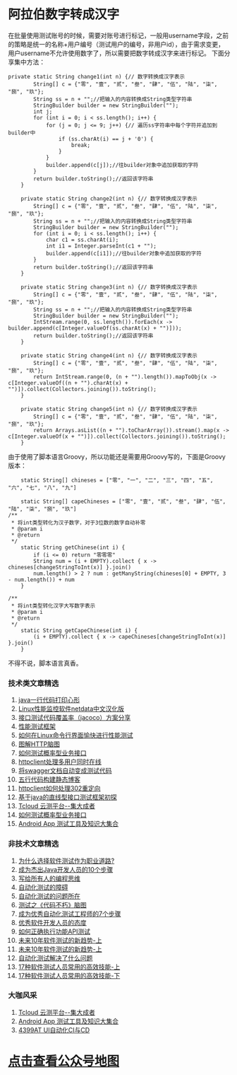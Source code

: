 # 阿拉伯数字转成汉字

在批量使用测试账号的时候，需要对账号进行标记，一般用username字段，之前的策略是统一的名称+用户编号（测试用户的编号，非用户id），由于需求变更，用户username不允许使用数字了，所以需要把数字转成汉字来进行标记。
下面分享集中方法：


```
private static String change1(int n) {// 数字转换成汉字表示
        String[] c = {"零", "壹", "贰", "叁", "肆", "伍", "陆", "柒", "捌", "玖"};
        String ss = n + "";//把输入的内容转换成String类型字符串
        StringBuilder builder = new StringBuilder("");
        int j;
        for (int i = 0; i < ss.length(); i++) {
            for (j = 0; j <= 9; j++) {// 遍历ss字符串中每个字符并追加到builder中
                if (ss.charAt(i) == j + '0') {
                    break;
                }
            }
            builder.append(c[j]);//往builder对象中追加获取的字符
        }
        return builder.toString();//返回该字符串
    }

    private static String change2(int n) {// 数字转换成汉字表示
        String[] c = {"零", "壹", "贰", "叁", "肆", "伍", "陆", "柒", "捌", "玖"};
        String ss = n + "";//把输入的内容转换成String类型字符串
        StringBuilder builder = new StringBuilder("");
        for (int i = 0; i < ss.length(); i++) {
            char c1 = ss.charAt(i);
            int i1 = Integer.parseInt(c1 + "");
            builder.append(c[i1]);//往builder对象中追加获取的字符
        }
        return builder.toString();//返回该字符串
    }

    private static String change3(int n) {// 数字转换成汉字表示
        String[] c = {"零", "壹", "贰", "叁", "肆", "伍", "陆", "柒", "捌", "玖"};
        String ss = n + "";//把输入的内容转换成String类型字符串
        StringBuilder builder = new StringBuilder("");
        IntStream.range(0, ss.length()).forEach(x -> builder.append(c[Integer.valueOf(ss.charAt(x) + "")]));
        return builder.toString();//返回该字符串
    }

    private static String change4(int n) {// 数字转换成汉字表示
        String[] c = {"零", "壹", "贰", "叁", "肆", "伍", "陆", "柒", "捌", "玖"};
        return IntStream.range(0, (n + "").length()).mapToObj(x -> c[Integer.valueOf((n + "").charAt(x) + "")]).collect(Collectors.joining()).toString();
    }

    private static String change5(int n) {// 数字转换成汉字表示
        String[] c = {"零", "壹", "贰", "叁", "肆", "伍", "陆", "柒", "捌", "玖"};
        return Arrays.asList((n + "").toCharArray()).stream().map(x -> c[Integer.valueOf(x + "")]).collect(Collectors.joining()).toString();
    }

```

由于使用了脚本语言Groovy，所以功能还是需要用Groovy写的，下面是Groovy版本：


```
    static String[] chineses = ["零", "一", "二", "三", "四", "五", "六", "七", "八", "九"]

    static String[] capeChineses = ["零", "壹", "贰", "叁", "肆", "伍", "陆", "柒", "捌", "玖"]
/**
 * 将int类型转化为汉子数字，对于3位数的数字自动补零
 * @param i
 * @return
 */
    static String getChinese(int i) {
        if (i <= 0) return "零零零"
        String num = (i + EMPTY).collect { x -> chineses[changeStringToInt(x)] }.join()
        num.length() > 2 ? num : getManyString(chineses[0] + EMPTY, 3 - num.length()) + num
    }

/**
 * 将int类型转化汉字大写数字表示
 * @param i
 * @return
 */
    static String getCapeChinese(int i) {
        (i + EMPTY).collect { x -> capeChineses[changeStringToInt(x)] }.join()
    }
```

不得不说，脚本语言真香。


### 技术类文章精选

1. [java一行代码打印心形](https://mp.weixin.qq.com/s/QPSryoSbViVURpSa9QXtpg)
2. [Linux性能监控软件netdata中文汉化版](https://mp.weixin.qq.com/s/fdXtK-5WwKnxjLZdyg6-nA)
3. [接口测试代码覆盖率（jacoco）方案分享](https://mp.weixin.qq.com/s/D73Sq6NLjeRKN8aCpGLOjQ)
4. [性能测试框架](https://mp.weixin.qq.com/s/3_09j7-5ex35u30HQRyWug)
5. [如何在Linux命令行界面愉快进行性能测试](https://mp.weixin.qq.com/s/fwGqBe1SpA2V0lPfAOd04Q)
6. [图解HTTP脑图](https://mp.weixin.qq.com/s/100Vm8FVEuXs0x6rDGTipw)
7. [如何测试概率型业务接口](https://mp.weixin.qq.com/s/kUVffhjae3eYivrGqo6ZMg)
8. [httpclient处理多用户同时在线](https://mp.weixin.qq.com/s/Nuc30Fwy6-Qyr-Pc65t1_g)
9. [将swagger文档自动变成测试代码](https://mp.weixin.qq.com/s/SY8mVenj0zMe5b47GS9VSQ)
10. [五行代码构建静态博客](https://mp.weixin.qq.com/s/hZnimJOg5OqxRSDyFvuiiQ)
11. [httpclient如何处理302重定向](https://mp.weixin.qq.com/s/vg354AjPKhIZsnSu4GZjZg)
12. [基于java的直线型接口测试框架初探](https://mp.weixin.qq.com/s/xhg4exdb1G18-nG5E7exkQ)
13. [Tcloud 云测平台--集大成者](https://mp.weixin.qq.com/s/29sEO39_NyDiJr-kY5ufdw)
14. [如何测试概率型业务接口](https://mp.weixin.qq.com/s/kUVffhjae3eYivrGqo6ZMg)
15. [Android App 测试工具及知识大集合](https://mp.weixin.qq.com/s/Xk9rCW8whXOTAQuCfhZqTg)



### 非技术文章精选
1. [为什么选择软件测试作为职业道路?](https://mp.weixin.qq.com/s/o83wYvFUvy17kBPLDO609A)
2. [成为杰出Java开发人员的10个步骤](https://mp.weixin.qq.com/s/UCNOTSzzvTXwiUX6xpVlyA)
3. [写给所有人的编程思维](https://mp.weixin.qq.com/s/Oj33UCnYfbUgzsBzEm2GPQ)
4. [自动化测试的障碍](https://mp.weixin.qq.com/s/ZIV7uJp7DzVoKhWOh6lvRg)
5. [自动化测试的问题所在](https://mp.weixin.qq.com/s/BhvD7BnkBU8hDBsGUWok6g)
6. [测试之《代码不朽》脑图](https://mp.weixin.qq.com/s/2aGLK3knUiiSoex-kmi0GA)
7. [成为优秀自动化测试工程师的7个步骤](https://mp.weixin.qq.com/s/wdw1l4AZnPpdPBZZueCcnw)
8. [优秀软件开发人员的态度](https://mp.weixin.qq.com/s/0uEEeFaR27aTlyp-sm61bA)
9. [如何正确执行功能API测试](https://mp.weixin.qq.com/s/aeGx5O_jK_iTD9KUtylWmA)
10. [未来10年软件测试的新趋势-上](https://mp.weixin.qq.com/s/9XgpIfXQRuKg1Pap-tfqYQ)
11. [未来10年软件测试的新趋势-上](https://mp.weixin.qq.com/s/9XgpIfXQRuKg1Pap-tfqYQ)
12. [自动化测试解决了什么问题](https://mp.weixin.qq.com/s/96k2I_OBHayliYGs2xo6OA)
13. [17种软件测试人员常用的高效技能-上](https://mp.weixin.qq.com/s/vrM_LxQMgTSdJxaPnD_CqQ)
14. [17种软件测试人员常用的高效技能-下](https://mp.weixin.qq.com/s/uyWdVm74TYKb62eIRKL7nQ)

### 大咖风采
1. [Tcloud 云测平台--集大成者](https://mp.weixin.qq.com/s/29sEO39_NyDiJr-kY5ufdw)
2. [Android App 测试工具及知识大集合](https://mp.weixin.qq.com/s/Xk9rCW8whXOTAQuCfhZqTg)
3. [4399AT UI自动化CI与CD](https://mp.weixin.qq.com/s/cVwg8ddnScWPX4uldsJ0fA)


# [点击查看公众号地图](https://mp.weixin.qq.com/s/l_zkWzQL65OIQOjKIvdG-Q)
